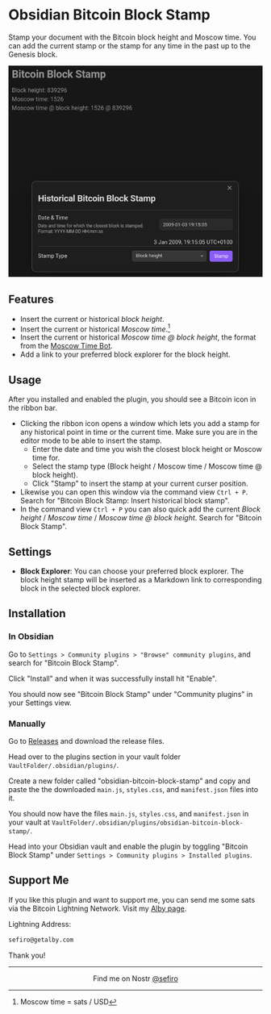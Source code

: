 # Obsidian Bitcoin Block Stamp

Stamp your document with the Bitcoin block height and Moscow time. You can add the current stamp or the stamp for any time in the past up to the Genesis block.

![BBS Demo](./docs/bbs-demo.png)

## Features

- Insert the current or historical _block height_.
- Insert the current or historical _Moscow time_.[^mt]
- Insert the current or historical _Moscow time @ block height_, the format from the [Moscow Time Bot](https://njump.me/npub1030jfcwftah37a242jv0qqvmuyje5ew8tt59rs3477c4e8ugurhqzdwcta).
- Add a link to your preferred block explorer for the block height.

[^mt]: Moscow time = sats / USD

## Usage

After you installed and enabled the plugin, you should see a Bitcoin icon in the ribbon bar.

- Clicking the  ribbon icon opens a window which lets you add a stamp for any historical point in time or the current time. Make sure you are in the editor mode to be able to insert the stamp.
  - Enter the date and time you wish the closest block height or Moscow time for.
  - Select the stamp type (Block height / Moscow time / Moscow time @ block height).
  - Click "Stamp" to insert the stamp at your current curser position.
- Likewise you can open this window via the command view `Ctrl + P`. Search for "Bitcoin Block Stamp: Insert historical block stamp".
- In the command view `Ctrl + P` you can also quick add the current _Block height_ / _Moscow time_ / _Moscow time @ block height_. Search for "Bitcoin Block Stamp".

## Settings

- **Block Explorer**: You can choose your preferred block explorer. The block height stamp will be inserted as a Markdown link to corresponding block in the selected block explorer.

## Installation

### In Obsidian

Go to `Settings > Community plugins > "Browse" community plugins`, and search for "Bitcoin Block Stamp".

Click "Install" and when it was successfully install hit "Enable".

You should now see "Bitcoin Block Stamp" under "Community plugins" in your Settings view.

### Manually

Go to [Releases](https://github.com/sfr0xyz/obsidian-bitcoin-block-stamp/releases) and download the release files.

Head over to the plugins section in your vault folder `VaultFolder/.obsidian/plugins/`.

Create a new folder called "obsidian-bitcoin-block-stamp" and copy and paste the the downloaded `main.js`, `styles.css`, and `manifest.json` files into it.

You should now have the files `main.js`, `styles.css`, and `manifest.json` in your vault at `VaultFolder/.obsidian/plugins/obsidian-bitcoin-block-stamp/`.

Head into your Obsidian vault and enable the plugin by toggling "Bitcoin Block Stamp" under `Settings > Community plugins > Installed plugins`.

## Support Me

If you like this plugin and want to support me, you can send me some sats via the Bitcoin Lightning Network. Visit my [Alby page](https://getalby.com/p/sefiro).

Lightning Address:

```txt
sefiro@getalby.com
```

Thank you!

---

<div align="center">
Find me on Nostr <a href="https://njump.me/npub19a6x8frkkn2660fw0flz74a7qg8c2jxk5v9p2rsh7tv5e6ftsq3sav63vp">@sefiro</a>
</div>
